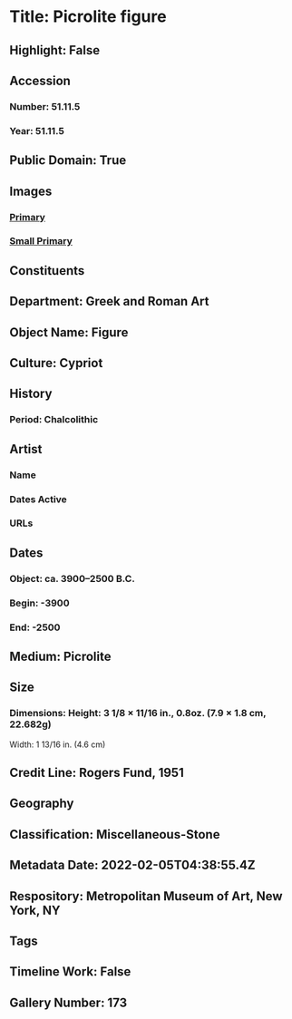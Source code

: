 # Title: Picrolite figure
## Highlight: False
## Accession
### Number: 51.11.5
### Year: 51.11.5
## Public Domain: True
## Images
### [Primary](https://images.metmuseum.org/CRDImages/gr/original/DP138710.jpg)
### [Small Primary](https://images.metmuseum.org/CRDImages/gr/web-large/DP138710.jpg)
## Constituents
## Department: Greek and Roman Art
## Object Name: Figure
## Culture: Cypriot
## History
### Period: Chalcolithic
## Artist
### Name
### Dates Active
### URLs
## Dates
### Object: ca. 3900–2500 B.C.
### Begin: -3900
### End: -2500
## Medium: Picrolite
## Size
### Dimensions: Height: 3 1/8 × 11/16 in., 0.8oz. (7.9 × 1.8 cm, 22.682g)
Width: 1 13/16 in. (4.6 cm)
## Credit Line: Rogers Fund, 1951
## Geography
## Classification: Miscellaneous-Stone
## Metadata Date: 2022-02-05T04:38:55.4Z
## Respository: Metropolitan Museum of Art, New York, NY
## Tags
## Timeline Work: False
## Gallery Number: 173